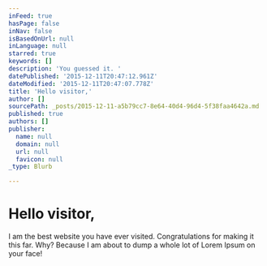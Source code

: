 ```yaml
---
inFeed: true
hasPage: false
inNav: false
isBasedOnUrl: null
inLanguage: null
starred: true
keywords: []
description: 'You guessed it. '
datePublished: '2015-12-11T20:47:12.961Z'
dateModified: '2015-12-11T20:47:07.778Z'
title: 'Hello visitor,'
author: []
sourcePath: _posts/2015-12-11-a5b79cc7-8e64-40d4-96d4-5f38faa4642a.md
published: true
authors: []
publisher:
  name: null
  domain: null
  url: null
  favicon: null
_type: Blurb

---
```

# Hello visitor,

I am the best website you have ever visited. Congratulations for making it this far. Why? Because I am about to dump a whole lot of Lorem Ipsum on your face!